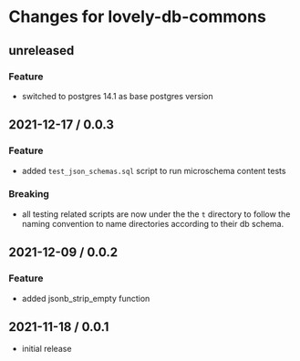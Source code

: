 # Changes for lovely-db-commons

## unreleased

### Feature

- switched to postgres 14.1 as base postgres version

## 2021-12-17 / 0.0.3

### Feature

- added `test_json_schemas.sql` script to run microschema content tests

### Breaking

- all testing related scripts are now under the the `t` directory to follow the naming convention to
  name directories according to their db schema.

## 2021-12-09 / 0.0.2

### Feature

- added jsonb_strip_empty function

## 2021-11-18 / 0.0.1

- initial release
